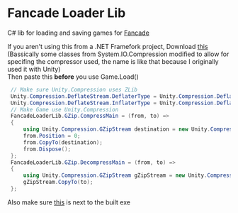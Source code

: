 # Fancade Loader Lib
C# lib for loading and saving games for [Fancade](https://www.fancade.com/)

If you aren't using this from a .NET Framefork project, Download [this](https://www.dropbox.com/scl/fi/kjhoriojssv4qctso2k1n/Unity.Compression.dll?rlkey=o6rmlcgep4di9qjh0oeywkp5p&dl=0) (Bassically some classes from System.IO.Compression modified to allow for specifing the compressor used, the name is like that because I originally used it with Unity)  
Then paste this **before** you use Game.Load()  
```csharp
 // Make sure Unity.Compression uses ZLib
 Unity.Compression.DeflateStream.DeflaterType = Unity.Compression.DeflateStream.WorkerType.ZLib;
 Unity.Compression.DeflateStream.InflaterType = Unity.Compression.DeflateStream.WorkerType.ZLib;
 // Make Game use Unity.Compression
 FancadeLoaderLib.GZip.CompressMain = (from, to) =>
 {
     using Unity.Compression.GZipStream destination = new Unity.Compression.GZipStream(to, CompressionLevel.Optimal, leaveOpen: true);
     from.Position = 0;
     from.CopyTo(destination);
     from.Dispose();
 };
 FancadeLoaderLib.GZip.DecompressMain = (from, to) =>
 {
     using Unity.Compression.GZipStream gZipStream = new Unity.Compression.GZipStream(from, CompressionMode.Decompress, leaveOpen: false);
     gZipStream.CopyTo(to);
 };
```
Also make sure [this](https://www.dropbox.com/scl/fi/xzdvbs6rozwd93einq7g1/clrcompression.dll?rlkey=vqoacrd5z1253h00tqfawmysq&dl=0) is next to the built exe
